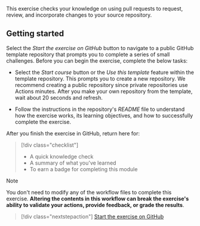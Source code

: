 This exercise checks your knowledge on using pull requests to request, review, and incorporate changes to your source repository.

## Getting started

Select the _Start the exercise on GitHub_ button to navigate to a public GitHub template repository that prompts you to complete a series of small challenges. Before you can begin the exercise, complete the below tasks:

- Select the _Start course_ button or the _Use this template_ feature within the template repository. This prompts you to create a new repository. We recommend creating a public repository since private repositories use Actions minutes. After you make your own repository from the template, wait about 20 seconds and refresh.

- Follow the instructions in the repository's *README* file to understand how the exercise works, its learning objectives, and how to successfully complete the exercise.

After you finish the exercise in GitHub, return here for:

> [!div class="checklist"]
> * A quick knowledge check 
> * A summary of what you've learned
> * To earn a badge for completing this module

>[!Note] 
> You don't need to modify any of the workflow files to complete this exercise. 
> **Altering the contents in this workflow can break the exercise's** 
> **ability to validate your actions, provide feedback, or grade the results**.

> [!div class="nextstepaction"]
> [Start the exercise on GitHub](https://github.com/skills/review-pull-requests?azure-portal=true)
